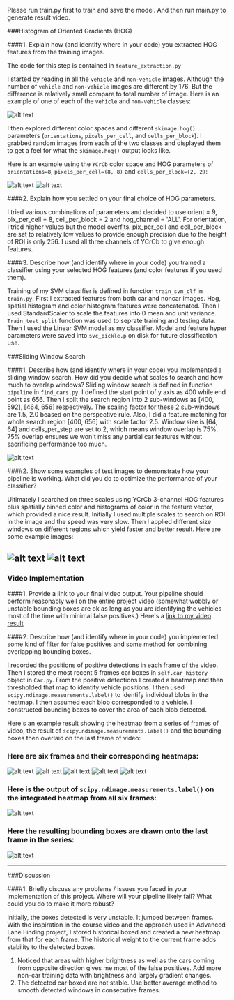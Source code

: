 [//]: # (Image References)
[image1]: ./images/car_not_car.png
[image2]: ./images/Car-channel1.png
[image3]: ./images/not-Car-channel1.png
[image4]: ./images/sliding_window.png
[image5]: ./images/example1.png
[image6]: ./images/example2.png
[image7]: ./images/box1.png
[image8]: ./images/box2.png
[image9]: ./images/box3.png
[image10]: ./images/box4.png
[image11]: ./images/box5.png
[image12]: ./images/detected_gray.png
[image13]: ./images/detected.png
[video1]: ./project_video_result.mp4

Please run train.py first to train and save the model.
And then run main.py to generate result video.

###Histogram of Oriented Gradients (HOG)

####1. Explain how (and identify where in your code) you extracted HOG features from the training images.

The code for this step is contained in `feature_extraction.py`

I started by reading in all the `vehicle` and `non-vehicle` images. Although the number of `vehicle` and `non-vehicle` images are different by 176. But the difference is relatively small compare to total number of image. Here is an example of one of each of the `vehicle` and `non-vehicle` classes:

![alt text][image1]

I then explored different color spaces and different `skimage.hog()` parameters (`orientations`, `pixels_per_cell`, and `cells_per_block`).  I grabbed random images from each of the two classes and displayed them to get a feel for what the `skimage.hog()` output looks like.

Here is an example using the `YCrCb` color space and HOG parameters of `orientations=8`, `pixels_per_cell=(8, 8)` and `cells_per_block=(2, 2)`:


![alt text][image2]
![alt text][image3]

####2. Explain how you settled on your final choice of HOG parameters.

I tried various combinations of parameters and decided to use orient = 9, pix_per_cell = 8, cell_per_block = 2 and hog_channel = 'ALL'. For orientation, I tried higher values but the model overfits. pix_per_cell and cell_per_block are set to relatively low values to provide enough precision due to the height of ROI is only 256. I used all three channels of YCrCb to give enough features. 

####3. Describe how (and identify where in your code) you trained a classifier using your selected HOG features (and color features if you used them).

Training of my SVM classifier is defined in function `train_svm_clf` in `train.py`. First I extracted features from both car and noncar images. Hog, spatial histogram and color histogram features were concatenated. Then I used StandardScaler to scale the features into 0 mean and unit variance. `Train_test_split` function was used to seprate training and testing data. Then I used the Linear SVM model as my classifier. Model and feature hyper parameters were saved into `svc_pickle.p` on disk for future classification use. 

###Sliding Window Search

####1. Describe how (and identify where in your code) you implemented a sliding window search.  How did you decide what scales to search and how much to overlap windows?
Sliding window search is defined in function `pipeline` in `find_cars.py`. I defined the start point of y axis as 400 while end point as 656. Then I split the search region into 2 sub-windows as [400, 592], [464, 656] respectively. The scaling factor for these 2 sub-windows are 1.5, 2.0 beased on the perspective rule. Also, I did a feature matching for whole search region [400, 656] with scale factor 2.5. Window size is [64, 64] and cells_per_step are set to 2, which means window overlap is 75%. 75% overlap ensures we won't miss any partial car features without sacrificing performance too much.

![alt text][image4]

####2. Show some examples of test images to demonstrate how your pipeline is working.  What did you do to optimize the performance of your classifier?

Ultimately I searched on three scales using YCrCb 3-channel HOG features plus spatially binned color and histograms of color in the feature vector, which provided a nice result. Initially I used multiple scales to search on ROI in the image and the speed was very slow. Then I applied different size windows on different regions which yield faster and better result. Here are some example images:

![alt text][image5]
![alt text][image6]
---

### Video Implementation

####1. Provide a link to your final video output.  Your pipeline should perform reasonably well on the entire project video (somewhat wobbly or unstable bounding boxes are ok as long as you are identifying the vehicles most of the time with minimal false positives.)
Here's a [link to my video result](./project_video.mp4)


####2. Describe how (and identify where in your code) you implemented some kind of filter for false positives and some method for combining overlapping bounding boxes.

I recorded the positions of positive detections in each frame of the video. Then I stored the most recent 5 frames car boxes in `self.car_history` object in `Car.py`. From the positive detections I created a heatmap and then thresholded that map to identify vehicle positions.  I then used `scipy.ndimage.measurements.label()` to identify individual blobs in the heatmap.  I then assumed each blob corresponded to a vehicle.  I constructed bounding boxes to cover the area of each blob detected.  

Here's an example result showing the heatmap from a series of frames of video, the result of `scipy.ndimage.measurements.label()` and the bounding boxes then overlaid on the last frame of video:

### Here are six frames and their corresponding heatmaps:

![alt text][image7]
![alt text][image8]
![alt text][image9]
![alt text][image10]
![alt text][image11]

### Here is the output of `scipy.ndimage.measurements.label()` on the integrated heatmap from all six frames:
![alt text][image12]

### Here the resulting bounding boxes are drawn onto the last frame in the series:
![alt text][image13]



---

###Discussion

####1. Briefly discuss any problems / issues you faced in your implementation of this project.  Where will your pipeline likely fail?  What could you do to make it more robust?

Initially, the boxes detected is very unstable. It jumped between frames. With the inspiration in the course video and the approach used in Advanced Lane Finding project, I stored historical boxed and created a new heatmap from that for each frame. The historical weight to the current frame adds stability to the detected boxes.

1. Noticed that areas with higher brightness as well as the cars coming from opposite direction gives me most of the false positives.
Add more non-car training data with brightness and largely gradient changes.
2. The detected car boxed are not stable.
Use better average method to smooth detected windows in consecutive frames.

